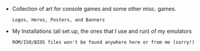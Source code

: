 - Collection of art for console games and some other misc. games.

      Logos, Heros, Posters, and Banners


- My Installations (all set up, the ones that I use and run) of my emulators

      ROM/ISO/BIOS files won't be found anywhere here or from me (sorry!)
